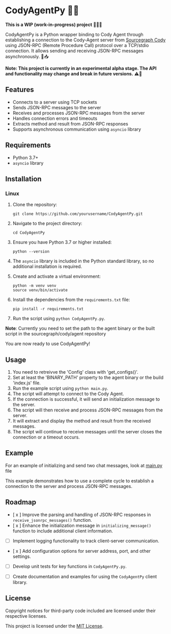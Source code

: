 # CodyAgentPy 🐍🤖

**This is a WIP (work-in-progress) project** 🚧👷‍♂️

CodyAgentPy is a Python wrapper binding to Cody Agent through establishing a connection to the Cody-Agent server from [Sourcegraph Cody](https://github.com/sourcegraph/cody) using JSON-RPC (Remote Procedure Call) protocol over a TCP/stdio connection. It allows sending and receiving JSON-RPC messages asynchronously. 📨📥

**Note: This project is currently in an experimental alpha stage. The API and functionality may change and break in future versions.** ⚠️🔧



## Features

- Connects to a server using TCP sockets
- Sends JSON-RPC messages to the server
- Receives and processes JSON-RPC messages from the server
- Handles connection errors and timeouts
- Extracts method and result from JSON-RPC responses
- Supports asynchronous communication using `asyncio` library

## Requirements

- Python 3.7+
- `asyncio` library

## Installation
### Linux

1. Clone the repository:
   ```
   git clone https://github.com/yourusername/CodyAgentPy.git
   ```

2. Navigate to the project directory:
   ```
   cd CodyAgentPy
   ```

3. Ensure you have Python 3.7 or higher installed:
   ```
   python --version
   ```

4. The `asyncio` library is included in the Python standard library, so no additional installation is required.

5. Create and activate a virtual environment:
   ```
   python -m venv venv
   source venv/bin/activate
   ```

6. Install the dependencies from the `requirements.txt` file:
   ```
   pip install -r requirements.txt
   ```
7. Run the script using `python CodyAgentPy.py`.

**Note**: Currently you need to set the path to the agent binary or the built script in the sourcegraph/cody/agent repository



You are now ready to use CodyAgentPy!


## Usage

1. You need to retreivve the 'Config' class with 'get_configs()'.
1. Set at least the 'BINARY_PATH' property to the agent binary or the build 'index.js' file.
1. Run the example script using `python main.py`.
1. The script will attempt to connect to the Cody Agent.
1. If the connection is successful, it will send an initialization message to the server.
1. The script will then receive and process JSON-RPC messages from the server.
1. It will extract and display the method and result from the received messages.
1. The script will continue to receive messages until the server closes the connection or a timeout occurs.

## Example

For an example of initializing and send two chat messages, look at [main.py](/home/prinova/CodeProjects/CodyAgentPy/main.py) file

This example demonstrates how to use a complete cycle to establish a connection to the server and process JSON-RPC messages.

## Roadmap

- [ x ] Improve the parsing and handling of JSON-RPC responses in `receive_jsonrpc_messages()` function.
- [ x ] Enhance the initialization message in `initializing_message()` function to include additional client information.
- [ ] Implement logging functionality to track client-server communication.
- [ x ] Add configuration options for server address, port, and other settings.
- [ ] Develop unit tests for key functions in `CodyAgentPy.py`.
- [ ] Create documentation and examples for using the `CodyAgentPy` client library.


## License

Copyright notices for third-party code included are licensed under their respective licenses.

This project is licensed under the [MIT License](LICENSE).
